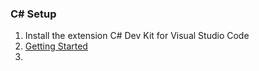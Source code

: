 ### C# Setup

1. Install the extension C# Dev Kit for Visual Studio Code
2. [Getting Started](https://code.visualstudio.com/docs/csharp/get-started) 
3. 

